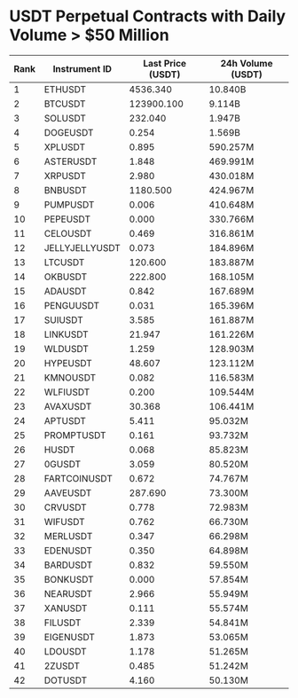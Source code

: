 # USDT Perpetual Contracts with Daily Volume > $50 Million

| Rank | Instrument ID | Last Price (USDT) | 24h Volume (USDT) |
|------|---------------|-------------------|-------------------|
| 1 | ETHUSDT | 4536.340 | 10.840B |
| 2 | BTCUSDT | 123900.100 | 9.114B |
| 3 | SOLUSDT | 232.040 | 1.947B |
| 4 | DOGEUSDT | 0.254 | 1.569B |
| 5 | XPLUSDT | 0.895 | 590.257M |
| 6 | ASTERUSDT | 1.848 | 469.991M |
| 7 | XRPUSDT | 2.980 | 430.018M |
| 8 | BNBUSDT | 1180.500 | 424.967M |
| 9 | PUMPUSDT | 0.006 | 410.648M |
| 10 | PEPEUSDT | 0.000 | 330.766M |
| 11 | CELOUSDT | 0.469 | 316.861M |
| 12 | JELLYJELLYUSDT | 0.073 | 184.896M |
| 13 | LTCUSDT | 120.600 | 183.887M |
| 14 | OKBUSDT | 222.800 | 168.105M |
| 15 | ADAUSDT | 0.842 | 167.689M |
| 16 | PENGUUSDT | 0.031 | 165.396M |
| 17 | SUIUSDT | 3.585 | 161.887M |
| 18 | LINKUSDT | 21.947 | 161.226M |
| 19 | WLDUSDT | 1.259 | 128.903M |
| 20 | HYPEUSDT | 48.607 | 123.112M |
| 21 | KMNOUSDT | 0.082 | 116.583M |
| 22 | WLFIUSDT | 0.200 | 109.544M |
| 23 | AVAXUSDT | 30.368 | 106.441M |
| 24 | APTUSDT | 5.411 | 95.032M |
| 25 | PROMPTUSDT | 0.161 | 93.732M |
| 26 | HUSDT | 0.068 | 85.823M |
| 27 | 0GUSDT | 3.059 | 80.520M |
| 28 | FARTCOINUSDT | 0.672 | 74.767M |
| 29 | AAVEUSDT | 287.690 | 73.300M |
| 30 | CRVUSDT | 0.778 | 72.983M |
| 31 | WIFUSDT | 0.762 | 66.730M |
| 32 | MERLUSDT | 0.347 | 66.298M |
| 33 | EDENUSDT | 0.350 | 64.898M |
| 34 | BARDUSDT | 0.832 | 59.550M |
| 35 | BONKUSDT | 0.000 | 57.854M |
| 36 | NEARUSDT | 2.966 | 55.949M |
| 37 | XANUSDT | 0.111 | 55.574M |
| 38 | FILUSDT | 2.339 | 54.841M |
| 39 | EIGENUSDT | 1.873 | 53.065M |
| 40 | LDOUSDT | 1.178 | 51.265M |
| 41 | 2ZUSDT | 0.485 | 51.242M |
| 42 | DOTUSDT | 4.160 | 50.130M |
